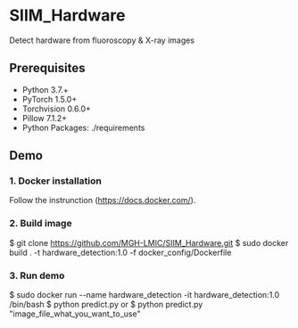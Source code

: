 # SIIM_Hardware
Detect hardware from fluoroscopy &amp; X-ray images

## Prerequisites

- Python 3.7.+
- PyTorch 1.5.0+
- Torchvision 0.6.0+
- Pillow 7.1.2+
- Python Packages: ./requirements

## Demo

### 1. Docker installation
Follow the instrunction (https://docs.docker.com/).


### 2. Build image
$ git clone https://github.com/MGH-LMIC/SIIM_Hardware.git
$ sudo docker build . -t hardware_detection:1.0 -f docker_config/Dockerfile


### 3. Run demo
$ sudo docker run --name hardware_detection  -it hardware_detection:1.0 /bin/bash
$ python predict.py
or
$ python predict.py "image_file_what_you_want_to_use"

